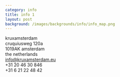 ```yaml
---
category: info
title: info 1
layout: post
background: /images/backgrounds/info/info_map.png
---
```

<span class="krux-light">krux</span>amsterdam<br>
cruquiusweg 120a<br>
1019AK amsterdam<br>
the netherlands<br>
<a HREF="mailto:info@kruxamsterdam.eu">info@kruxamsterdam.eu</a><br>
+31 20 46 30 846<br>
+31 6 21 22 48 42